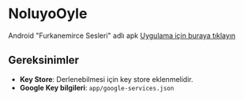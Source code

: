 # NoluyoOyle

Android "Furkanemirce Sesleri" adlı apk 
[Uygulama için buraya tıklayın](https://play.google.com/store/apps/details?id=com.yemreak.noluyooyle)

## Gereksinimler

- **Key Store**: Derlenebilmesi için key store eklenmelidir.
- **Google Key bilgileri**: `app/google-services.json`
